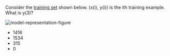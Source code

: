 Consider the [training set](training-set) shown below. (x(i), y(i)) is the ith training example. What is y(3)?

![model-representation-figure](png/model-representation-figure)

* 1416
* 1534
* 315
* 0


